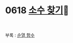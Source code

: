 # 0618 [소수 찾기](https://programmers.co.kr/learn/courses/30/lessons/42839)🥊
<br>

부록 : [순열 함수](https://github.com/jacksimuse/IoT_Study/tree/main/c%2B%2B/%EB%B6%80%EB%A1%9D/%EC%88%9C%EC%97%B4%ED%95%A8%EC%88%98)
